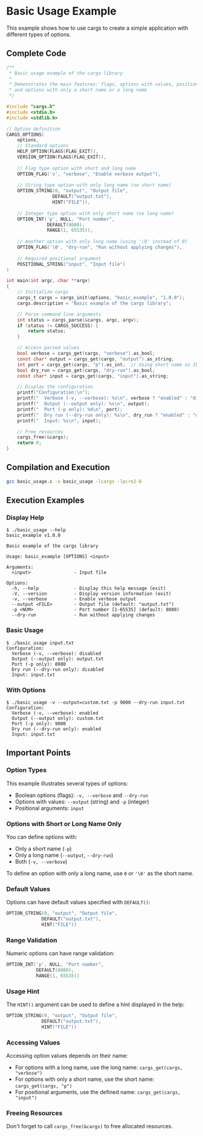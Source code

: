 # Basic Usage Example

This example shows how to use cargs to create a simple application with different types of options.

## Complete Code

```c
/**
 * Basic usage example of the cargs library
 * 
 * Demonstrates the main features: flags, options with values, positional arguments,
 * and options with only a short name or a long name
 */

#include "cargs.h"
#include <stdio.h>
#include <stdlib.h>

// Option definition
CARGS_OPTIONS(
    options,
    // Standard options
    HELP_OPTION(FLAGS(FLAG_EXIT)),
    VERSION_OPTION(FLAGS(FLAG_EXIT)),
    
    // Flag type option with short and long name
    OPTION_FLAG('v', "verbose", "Enable verbose output"),
    
    // String type option with only long name (no short name)
    OPTION_STRING(0, "output", "Output file", 
                 DEFAULT("output.txt"), 
                 HINT("FILE")),
    
    // Integer type option with only short name (no long name)
    OPTION_INT('p', NULL, "Port number", 
               DEFAULT(8080), 
               RANGE(1, 65535)),
               
    // Another option with only long name (using '\0' instead of 0)
    OPTION_FLAG('\0', "dry-run", "Run without applying changes"),
    
    // Required positional argument
    POSITIONAL_STRING("input", "Input file")
)

int main(int argc, char **argv)
{
    // Initialize cargs
    cargs_t cargs = cargs_init(options, "basic_example", "1.0.0");
    cargs.description = "Basic example of the cargs library";

    // Parse command line arguments
    int status = cargs_parse(&cargs, argc, argv);
    if (status != CARGS_SUCCESS) {
        return status;
    }

    // Access parsed values
    bool verbose = cargs_get(cargs, "verbose").as_bool;
    const char* output = cargs_get(cargs, "output").as_string;
    int port = cargs_get(cargs, "p").as_int;  // Using short name as ID when only short name exists
    bool dry_run = cargs_get(cargs, "dry-run").as_bool;
    const char* input = cargs_get(cargs, "input").as_string;

    // Display the configuration
    printf("Configuration:\n");
    printf("  Verbose (-v, --verbose): %s\n", verbose ? "enabled" : "disabled");
    printf("  Output (--output only): %s\n", output);
    printf("  Port (-p only): %d\n", port);
    printf("  Dry run (--dry-run only): %s\n", dry_run ? "enabled" : "disabled");
    printf("  Input: %s\n", input);

    // Free resources
    cargs_free(&cargs);
    return 0;
}
```

## Compilation and Execution

```bash
gcc basic_usage.c -o basic_usage -lcargs -lpcre2-8
```

## Execution Examples

### Display Help

```
$ ./basic_usage --help
basic_example v1.0.0

Basic example of the cargs library

Usage: basic_example [OPTIONS] <input>

Arguments:
  <input>                - Input file

Options:
  -h, --help             - Display this help message (exit)
  -V, --version          - Display version information (exit)
  -v, --verbose          - Enable verbose output
  --output <FILE>        - Output file (default: "output.txt")
  -p <NUM>               - Port number [1-65535] (default: 8080)
  --dry-run              - Run without applying changes
```

### Basic Usage

```
$ ./basic_usage input.txt
Configuration:
  Verbose (-v, --verbose): disabled
  Output (--output only): output.txt
  Port (-p only): 8080
  Dry run (--dry-run only): disabled
  Input: input.txt
```

### With Options

```
$ ./basic_usage -v --output=custom.txt -p 9000 --dry-run input.txt
Configuration:
  Verbose (-v, --verbose): enabled
  Output (--output only): custom.txt
  Port (-p only): 9000
  Dry run (--dry-run only): enabled
  Input: input.txt
```

## Important Points

### Option Types

This example illustrates several types of options:

- Boolean options (flags): `-v, --verbose` and `--dry-run`
- Options with values: `--output` (string) and `-p` (integer)
- Positional arguments: `input`

### Options with Short or Long Name Only

You can define options with:

- Only a short name (`-p`)
- Only a long name (`--output`, `--dry-run`)
- Both (`-v, --verbose`)

To define an option with only a long name, use `0` or `'\0'` as the short name.

### Default Values

Options can have default values specified with `DEFAULT()`:

```c
OPTION_STRING(0, "output", "Output file",
             DEFAULT("output.txt"),
             HINT("FILE"))
```

### Range Validation

Numeric options can have range validation:

```c
OPTION_INT('p', NULL, "Port number",
           DEFAULT(8080),
           RANGE(1, 65535))
```

### Usage Hint

The `HINT()` argument can be used to define a hint displayed in the help:

```c
OPTION_STRING(0, "output", "Output file",
             DEFAULT("output.txt"),
             HINT("FILE"))
```

### Accessing Values

Accessing option values depends on their name:

- For options with a long name, use the long name: `cargs_get(cargs, "verbose")`
- For options with only a short name, use the short name: `cargs_get(cargs, "p")`
- For positional arguments, use the defined name: `cargs_get(cargs, "input")`

### Freeing Resources

Don't forget to call `cargs_free(&cargs)` to free allocated resources.
